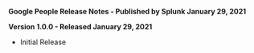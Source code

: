 **Google People Release Notes - Published by Splunk January 29, 2021**


**Version 1.0.0 - Released January 29, 2021**

* Initial Release
